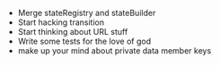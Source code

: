 
- Merge stateRegistry and stateBuilder
- Start hacking transition
- Start thinking about URL stuff
- Write some tests for the love of god
- make up your mind about private data member keys